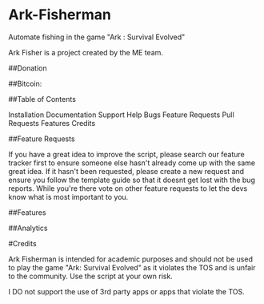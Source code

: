 # Ark-Fisherman
Automate fishing in the game "Ark : Survival Evolved"

Ark Fisher is a project created by the ME team.

##Donation

##Bitcoin: 

##Table of Contents

Installation
Documentation
Support
Help
Bugs
Feature Requests
Pull Requests
Features
Credits

##Feature Requests

If you have a great idea to improve the script, please search our feature tracker first to ensure someone else hasn't already come up with the same great idea. If it hasn't been requested, please create a new request and ensure you follow the template guide so that it doesnt get lost with the bug reports. While you're there vote on other feature requests to let the devs know what is most important to you.

##Features

##Analytics


#Credits


Ark Fisherman is intended for academic purposes and should not be used to play the game "Ark: Survival Evolved" as it violates the TOS and is unfair to the community. Use the script at your own risk.

I DO not support the use of 3rd party apps or apps that violate the TOS.
